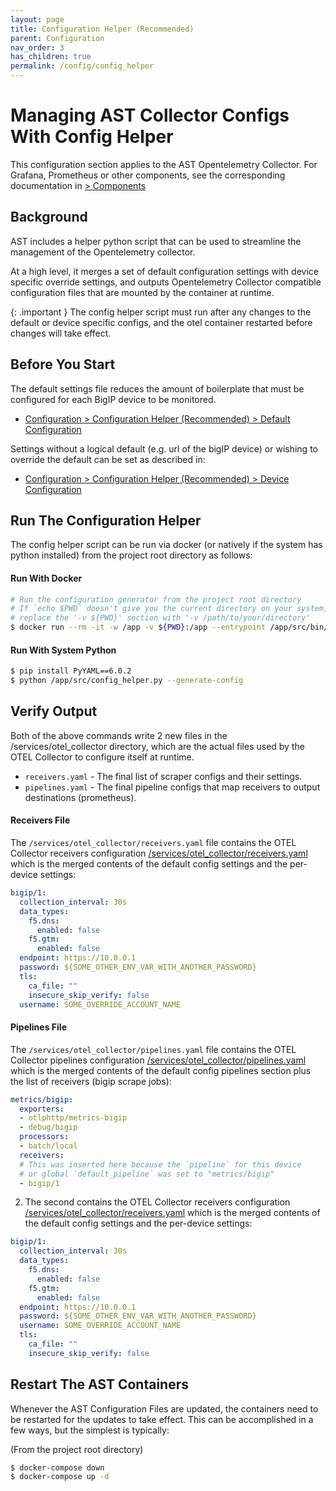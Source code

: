 ```yaml
---
layout: page
title: Configuration Helper (Recommended)
parent: Configuration
nav_order: 3
has_children: true
permalink: /config/config_helper
---
```


# Managing AST Collector Configs With Config Helper

This configuration section applies to the AST Opentelemetry Collector. For Grafana, Prometheus or other
components, see the corresponding documentation in [> Components]({{site.baseurl}}/components/)

## Background
AST includes a helper python script that can be used to streamline the management of the Opentelemetry
collector. 

At a high level, it merges a set of default configuration  settings with device specific
override settings, and outputs Opentelemetry Collector compatible configuration files that are mounted
by the container at runtime.

{: .important }
The config helper script must run after any changes to the default or device specific configs,
and the otel container restarted before changes will take effect.

## Before You Start
The default settings file reduces the amount of boilerplate that must be configured for each BigIP device
to be monitored.

* [Configuration >	Configuration Helper (Recommended) > Default Configuration]({{site.baseurl}}/config/config_helper/config_defaults.html)

Settings without a logical default (e.g. url of the bigIP device) or wishing to override the default can
be set as described in:

* [Configuration >	Configuration Helper (Recommended) > Device Configuration]({{site.baseurl}}/config/config_helper/config_receivers.html)

## Run The Configuration Helper
The config helper script can be run via docker (or natively if the system has python installed)
from the project root directory as follows:

#### Run With Docker
```bash
# Run the configuration generator from the project root directory
# If `echo $PWD` doesn't give you the current directory on your system,
# replace the '-v ${PWD}' section with '-v /path/to/your/directory'
$ docker run --rm -it -w /app -v ${PWD}:/app --entrypoint /app/src/bin/init_entrypoint.sh python:3.12.6-slim-bookworm --generate-config
```

#### Run With System Python
```bash
$ pip install PyYAML==6.0.2
$ python /app/src/config_helper.py --generate-config
```


## Verify Output
Both of the above commands write 2 new files in the /services/otel_collector directory, which are
the actual files used by the OTEL Collector to configure itself at runtime.

* `receivers.yaml` - The final list of scraper configs and their settings.
* `pipelines.yaml` - The final pipeline configs that map receivers to output destinations
(prometheus).


#### Receivers File
The `/services/otel_collector/receivers.yaml` file contains the OTEL Collector receivers configuration
[/services/otel_collector/receivers.yaml](https://github.com/f5devcentral/application-study-tool/blob/main/services/otel_collector/receivers.yaml)
which is the merged contents of the default config settings and the per-device settings:
```yaml
bigip/1:
  collection_interval: 30s
  data_types:
    f5.dns:
      enabled: false
    f5.gtm:
      enabled: false
  endpoint: https://10.0.0.1
  password: ${SOME_OTHER_ENV_VAR_WITH_ANOTHER_PASSWORD}
  tls:
    ca_file: ""
    insecure_skip_verify: false
  username: SOME_OVERRIDE_ACCOUNT_NAME
```

#### Pipelines File
The `/services/otel_collector/pipelines.yaml` file contains the OTEL Collector pipelines configuration
[/services/otel_collector/pipelines.yaml](https://github.com/f5devcentral/application-study-tool/blob/main/services/otel_collector/pipelines.yaml)
which is the merged contents of the default config pipelines section plus the list of receivers 
(bigip scrape jobs):
```yaml
metrics/bigip:
  exporters:
  - otlphttp/metrics-bigip
  - debug/bigip
  processors:
  - batch/local
  receivers:
  # This was inserted here because the `pipeline` for this device
  # or global `default_pipeline` was set to "metrics/bigip"
  - bigip/1
```

2. The second contains the OTEL Collector receivers configuration
[/services/otel_collector/receivers.yaml](https://github.com/f5devcentral/application-study-tool/blob/main/services/otel_collector/receivers.yaml)
which is the merged contents of the default config settings and the per-device settings:

```yaml
bigip/1:
  collection_interval: 30s
  data_types:
    f5.dns:
      enabled: false
    f5.gtm:
      enabled: false
  endpoint: https://10.0.0.1
  password: ${SOME_OTHER_ENV_VAR_WITH_ANOTHER_PASSWORD}
  username: SOME_OVERRIDE_ACCOUNT_NAME
  tls:
    ca_file: ""
    insecure_skip_verify: false
```

## Restart The AST Containers
Whenever the AST Configuration Files are updated, the containers need to be restarted for the updates
to take effect. This can be accomplished in a few ways, but the simplest is typically:

(From the project root directory)
```bash
$ docker-compose down
$ docker-compose up -d
```